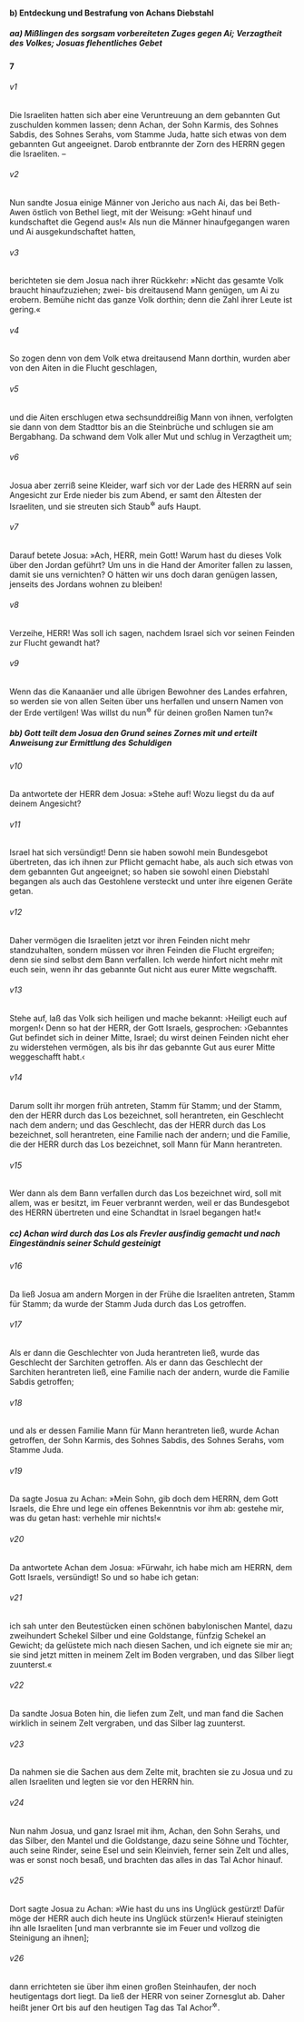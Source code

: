 #### b) Entdeckung und Bestrafung von Achans Diebstahl

##### aa) Mißlingen des sorgsam vorbereiteten Zuges gegen Ai; Verzagtheit des Volkes; Josuas flehentliches Gebet

__7__

###### v1
Die Israeliten hatten sich aber eine Veruntreuung an dem gebannten Gut zuschulden kommen lassen; denn Achan, der Sohn Karmis, des Sohnes Sabdis, des Sohnes Serahs, vom Stamme Juda, hatte sich etwas von dem gebannten Gut angeeignet. Darob entbrannte der Zorn des HERRN gegen die Israeliten. –

###### v2
Nun sandte Josua einige Männer von Jericho aus nach Ai, das bei Beth-Awen östlich von Bethel liegt, mit der Weisung: »Geht hinauf und kundschaftet die Gegend aus!« Als nun die Männer hinaufgegangen waren und Ai ausgekundschaftet hatten,

###### v3
berichteten sie dem Josua nach ihrer Rückkehr: »Nicht das gesamte Volk braucht hinaufzuziehen; zwei- bis dreitausend Mann genügen, um Ai zu erobern. Bemühe nicht das ganze Volk dorthin; denn die Zahl ihrer Leute ist gering.«

###### v4
So zogen denn von dem Volk etwa dreitausend Mann dorthin, wurden aber von den Aiten in die Flucht geschlagen,

###### v5
und die Aiten erschlugen etwa sechsunddreißig Mann von ihnen, verfolgten sie dann von dem Stadttor bis an die Steinbrüche und schlugen sie am Bergabhang. Da schwand dem Volk aller Mut und schlug in Verzagtheit um;

###### v6
Josua aber zerriß seine Kleider, warf sich vor der Lade des HERRN auf sein Angesicht zur Erde nieder bis zum Abend, er samt den Ältesten der Israeliten, und sie streuten sich Staub<sup title="oder: Asche">&#x2732;</sup>
 aufs Haupt.

###### v7
Darauf betete Josua: »Ach, HERR, mein Gott! Warum hast du dieses Volk über den Jordan geführt? Um uns in die Hand der Amoriter fallen zu lassen, damit sie uns vernichten? O hätten wir uns doch daran genügen lassen, jenseits des Jordans wohnen zu bleiben!

###### v8
Verzeihe, HERR! Was soll ich sagen, nachdem Israel sich vor seinen Feinden zur Flucht gewandt hat?

###### v9
Wenn das die Kanaanäer und alle übrigen Bewohner des Landes erfahren, so werden sie von allen Seiten über uns herfallen und unsern Namen von der Erde vertilgen! Was willst du nun<sup title="oder: dann">&#x2732;</sup>
 für deinen großen Namen tun?«

##### bb) Gott teilt dem Josua den Grund seines Zornes mit und erteilt Anweisung zur Ermittlung des Schuldigen


###### v10
Da antwortete der HERR dem Josua: »Stehe auf! Wozu liegst du da auf deinem Angesicht?

###### v11
Israel hat sich versündigt! Denn sie haben sowohl mein Bundesgebot übertreten, das ich ihnen zur Pflicht gemacht habe, als auch sich etwas von dem gebannten Gut angeeignet; so haben sie sowohl einen Diebstahl begangen als auch das Gestohlene versteckt und unter ihre eigenen Geräte getan.

###### v12
Daher vermögen die Israeliten jetzt vor ihren Feinden nicht mehr standzuhalten, sondern müssen vor ihren Feinden die Flucht ergreifen; denn sie sind selbst dem Bann verfallen. Ich werde hinfort nicht mehr mit euch sein, wenn ihr das gebannte Gut nicht aus eurer Mitte wegschafft.

###### v13
Stehe auf, laß das Volk sich heiligen und mache bekannt: ›Heiligt euch auf morgen!‹ Denn so hat der HERR, der Gott Israels, gesprochen: ›Gebanntes Gut befindet sich in deiner Mitte, Israel; du wirst deinen Feinden nicht eher zu widerstehen vermögen, als bis ihr das gebannte Gut aus eurer Mitte weggeschafft habt.‹

###### v14
Darum sollt ihr morgen früh antreten, Stamm für Stamm; und der Stamm, den der HERR durch das Los bezeichnet, soll herantreten, ein Geschlecht nach dem andern; und das Geschlecht, das der HERR durch das Los bezeichnet, soll herantreten, eine Familie nach der andern; und die Familie, die der HERR durch das Los bezeichnet, soll Mann für Mann herantreten.

###### v15
Wer dann als dem Bann verfallen durch das Los bezeichnet wird, soll mit allem, was er besitzt, im Feuer verbrannt werden, weil er das Bundesgebot des HERRN übertreten und eine Schandtat in Israel begangen hat!«

##### cc) Achan wird durch das Los als Frevler ausfindig gemacht und nach Eingeständnis seiner Schuld gesteinigt


###### v16
Da ließ Josua am andern Morgen in der Frühe die Israeliten antreten, Stamm für Stamm; da wurde der Stamm Juda durch das Los getroffen.

###### v17
Als er dann die Geschlechter von Juda herantreten ließ, wurde das Geschlecht der Sarchiten getroffen. Als er dann das Geschlecht der Sarchiten herantreten ließ, eine Familie nach der andern, wurde die Familie Sabdis getroffen;

###### v18
und als er dessen Familie Mann für Mann herantreten ließ, wurde Achan getroffen, der Sohn Karmis, des Sohnes Sabdis, des Sohnes Serahs, vom Stamme Juda.

###### v19
Da sagte Josua zu Achan: »Mein Sohn, gib doch dem HERRN, dem Gott Israels, die Ehre und lege ein offenes Bekenntnis vor ihm ab: gestehe mir, was du getan hast: verhehle mir nichts!«

###### v20
Da antwortete Achan dem Josua: »Fürwahr, ich habe mich am HERRN, dem Gott Israels, versündigt! So und so habe ich getan:

###### v21
ich sah unter den Beutestücken einen schönen babylonischen Mantel, dazu zweihundert Schekel Silber und eine Goldstange, fünfzig Schekel an Gewicht; da gelüstete mich nach diesen Sachen, und ich eignete sie mir an; sie sind jetzt mitten in meinem Zelt im Boden vergraben, und das Silber liegt zuunterst.«

###### v22
Da sandte Josua Boten hin, die liefen zum Zelt, und man fand die Sachen wirklich in seinem Zelt vergraben, und das Silber lag zuunterst.

###### v23
Da nahmen sie die Sachen aus dem Zelte mit, brachten sie zu Josua und zu allen Israeliten und legten sie vor den HERRN hin.

###### v24
Nun nahm Josua, und ganz Israel mit ihm, Achan, den Sohn Serahs, und das Silber, den Mantel und die Goldstange, dazu seine Söhne und Töchter, auch seine Rinder, seine Esel und sein Kleinvieh, ferner sein Zelt und alles, was er sonst noch besaß, und brachten das alles in das Tal Achor hinauf.

###### v25
Dort sagte Josua zu Achan: »Wie hast du uns ins Unglück gestürzt! Dafür möge der HERR auch dich heute ins Unglück stürzen!« Hierauf steinigten ihn alle Israeliten [und man verbrannte sie im Feuer und vollzog die Steinigung an ihnen];

###### v26
dann errichteten sie über ihm einen großen Steinhaufen, der noch heutigentags dort liegt. Da ließ der HERR von seiner Zornesglut ab. Daher heißt jener Ort bis auf den heutigen Tag das Tal Achor<sup title="d.h. Unglückstal">&#x2732;</sup>.